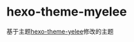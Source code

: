 # hexo-theme-myelee
基于主题[hexo-theme-yelee][1]修改的主题

[1]: https://github.com/MOxFIVE/hexo-theme-yelee
